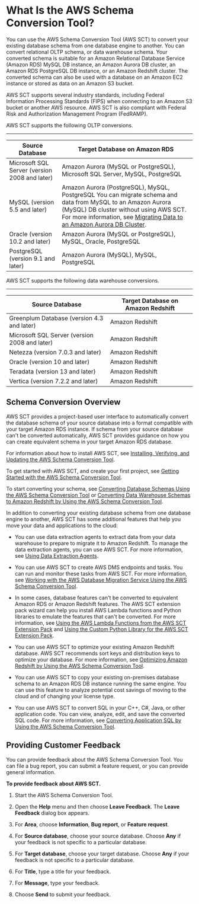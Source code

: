# What Is the AWS Schema Conversion Tool?<a name="Welcome"></a>

You can use the AWS Schema Conversion Tool \(AWS SCT\) to convert your existing database schema from one database engine to another\. You can convert relational OLTP schema, or data warehouse schema\. Your converted schema is suitable for an Amazon Relational Database Service \(Amazon RDS\) MySQL DB instance, an Amazon Aurora DB cluster, an Amazon RDS PostgreSQL DB instance, or an Amazon Redshift cluster\. The converted schema can also be used with a database on an Amazon EC2 instance or stored as data on an Amazon S3 bucket\.

AWS SCT supports several industry standards, including Federal Information Processing Standards \(FIPS\) when connecting to an Amazon S3 bucket or another AWS resource\. AWS SCT is also compliant with Federal Risk and Authorization Management Program \(FedRAMP\)\.

AWS SCT supports the following OLTP conversions\. 


****  

| Source Database | Target Database on Amazon RDS | 
| --- | --- | 
|  Microsoft SQL Server \(version 2008 and later\)  | Amazon Aurora \(MySQL or PostgreSQL\), Microsoft SQL Server, MySQL, PostgreSQL | 
|  MySQL \(version 5\.5 and later\)  |  Amazon Aurora \(PostgreSQL\), MySQL, PostgreSQL  You can migrate schema and data from MySQL to an Amazon Aurora \(MySQL\) DB cluster without using AWS SCT\. For more information, see [ Migrating Data to an Amazon Aurora DB Cluster](http://docs.aws.amazon.com/AmazonRDS/latest/UserGuide/Aurora.Migrate.html)\.   | 
|  Oracle \(version 10\.2 and later\)  | Amazon Aurora \(MySQL or PostgreSQL\), MySQL, Oracle, PostgreSQL | 
|  PostgreSQL \(version 9\.1 and later\)  |  Amazon Aurora \(MySQL\), MySQL, PostgreSQL  | 

AWS SCT supports the following data warehouse conversions\. 


****  

| Source Database | Target Database on Amazon Redshift | 
| --- | --- | 
|  Greenplum Database \(version 4\.3 and later\)  | Amazon Redshift | 
|  Microsoft SQL Server \(version 2008 and later\)  | Amazon Redshift | 
|  Netezza \(version 7\.0\.3 and later\)  | Amazon Redshift | 
|  Oracle \(version 10 and later\)  | Amazon Redshift | 
|  Teradata \(version 13 and later\)  | Amazon Redshift | 
|  Vertica \(version 7\.2\.2 and later\)  | Amazon Redshift | 

## Schema Conversion Overview<a name="CHAP_SchemaConversionTool.Overview.Converting"></a>

AWS SCT provides a project\-based user interface to automatically convert the database schema of your source database into a format compatible with your target Amazon RDS instance\. If schema from your source database can't be converted automatically, AWS SCT provides guidance on how you can create equivalent schema in your target Amazon RDS database\. 

For information about how to install AWS SCT, see [Installing, Verifying, and Updating the AWS Schema Conversion Tool](CHAP_SchemaConversionTool.Installing.md)\. 

To get started with AWS SCT, and create your first project, see [Getting Started with the AWS Schema Conversion Tool](CHAP_SchemaConversionTool.GettingStarted.md)\. 

To start converting your schema, see [Converting Database Schemas Using the AWS Schema Conversion Tool](CHAP_SchemaConversionTool.Converting.md) or [ Converting Data Warehouse Schemas to Amazon Redshift by Using the AWS Schema Conversion Tool](CHAP_SchemaConversionTool.Converting.DW.md)\. 

In addition to converting your existing database schema from one database engine to another, AWS SCT has some additional features that help you move your data and applications to the cloud: 

+ You can use data extraction agents to extract data from your data warehouse to prepare to migrate it to Amazon Redshift\. To manage the data extraction agents, you can use AWS SCT\. For more information, see [Using Data Extraction Agents](Agents.DW.md)\. 

+ You can use AWS SCT to create AWS DMS endpoints and tasks\. You can run and monitor these tasks from AWS SCT\. For more information, see [ Working with the AWS Database Migration Service Using the AWS Schema Conversion Tool](CHAP_SchemaConversionTool.DMSIntegration.md)\. 

+ In some cases, database features can't be converted to equivalent Amazon RDS or Amazon Redshift features\. The AWS SCT extension pack wizard can help you install AWS Lambda functions and Python libraries to emulate the features that can't be converted\. For more information, see [Using the AWS Lambda Functions from the AWS SCT Extension Pack](CHAP_SchemaConversionTool.ExtensionPack.OLTP.md) and [ Using the Custom Python Library for the AWS SCT Extension Pack](CHAP_ExtensionPack.md#CHAP_SchemaConversionTool.ExtensionPack.DW)\. 

+ You can use AWS SCT to optimize your existing Amazon Redshift database\. AWS SCT recommends sort keys and distribution keys to optimize your database\. For more information, see [ Optimizing Amazon Redshift by Using the AWS Schema Conversion Tool](CHAP_SchemaConversionTool.RedshiftOpt.md)\. 

+ You can use AWS SCT to copy your existing on\-premises database schema to an Amazon RDS DB instance running the same engine\. You can use this feature to analyze potential cost savings of moving to the cloud and of changing your license type\. 

+ You can use AWS SCT to convert SQL in your C\+\+, C\#, Java, or other application code\. You can view, analyze, edit, and save the converted SQL code\. For more information, see [Converting Application SQL by Using the AWS Schema Conversion Tool](CHAP_SchemaConversionTool.Converting.App.md)\. 

## Providing Customer Feedback<a name="CHAP_SchemaConversionTool.Overview.Feedback"></a>

You can provide feedback about the AWS Schema Conversion Tool\. You can file a bug report, you can submit a feature request, or you can provide general information\. 

**To provide feedback about AWS SCT\.**

1. Start the AWS Schema Conversion Tool\.

1. Open the **Help** menu and then choose **Leave Feedback**\. The **Leave Feedback** dialog box appears\. 

1. For **Area**, choose **Information**, **Bug report**, or **Feature request**\. 

1. For **Source database**, choose your source database\. Choose **Any** if your feedback is not specific to a particular database\. 

1. For **Target database**, choose your target database\. Choose **Any** if your feedback is not specific to a particular database\. 

1. For **Title**, type a title for your feedback\. 

1. For **Message**, type your feedback\. 

1. Choose **Send** to submit your feedback\. 